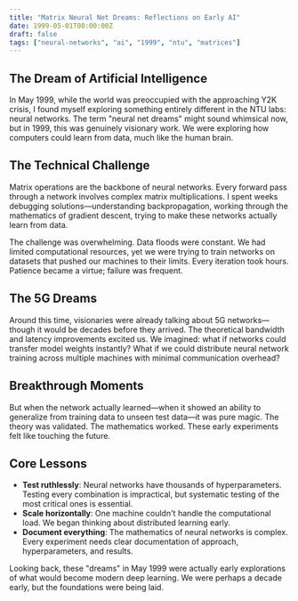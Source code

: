 ```yaml
---
title: "Matrix Neural Net Dreams: Reflections on Early AI"
date: 1999-05-01T00:00:00Z
draft: false
tags: ["neural-networks", "ai", "1999", "ntu", "matrices"]
---
```


## The Dream of Artificial Intelligence

In May 1999, while the world was preoccupied with the approaching Y2K crisis, I found myself exploring something entirely different in the NTU labs: neural networks. The term "neural net dreams" might sound whimsical now, but in 1999, this was genuinely visionary work. We were exploring how computers could learn from data, much like the human brain.

## The Technical Challenge

Matrix operations are the backbone of neural networks. Every forward pass through a network involves complex matrix multiplications. I spent weeks debugging solutions—understanding backpropagation, working through the mathematics of gradient descent, trying to make these networks actually learn from data.

The challenge was overwhelming. Data floods were constant. We had limited computational resources, yet we were trying to train networks on datasets that pushed our machines to their limits. Every iteration took hours. Patience became a virtue; failure was frequent.

## The 5G Dreams

Around this time, visionaries were already talking about 5G networks—though it would be decades before they arrived. The theoretical bandwidth and latency improvements excited us. We imagined: what if networks could transfer model weights instantly? What if we could distribute neural network training across multiple machines with minimal communication overhead?

## Breakthrough Moments

But when the network actually learned—when it showed an ability to generalize from training data to unseen test data—it was pure magic. The theory was validated. The mathematics worked. These early experiments felt like touching the future.

## Core Lessons

- **Test ruthlessly**: Neural networks have thousands of hyperparameters. Testing every combination is impractical, but systematic testing of the most critical ones is essential.
- **Scale horizontally**: One machine couldn't handle the computational load. We began thinking about distributed learning early.
- **Document everything**: The mathematics of neural networks is complex. Every experiment needs clear documentation of approach, hyperparameters, and results.

Looking back, these "dreams" in May 1999 were actually early explorations of what would become modern deep learning. We were perhaps a decade early, but the foundations were being laid.
